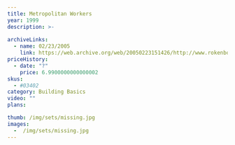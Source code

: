 ```yaml
---
title: Metropolitan Workers
year: 1999
description: >-
  
archiveLinks:
  - name: 02/23/2005
    link: https://web.archive.org/web/20050223151426/http://www.rokenbok.com/catalog/pd_bb_metro_worker.html
priceHistory:
  - date: "?"
    price: 6.9900000000000002
skus:
  - #03402
category: Building Basics
video: ""
plans:

thumb: /img/sets/missing.jpg
images:
  -  /img/sets/missing.jpg
---
```

